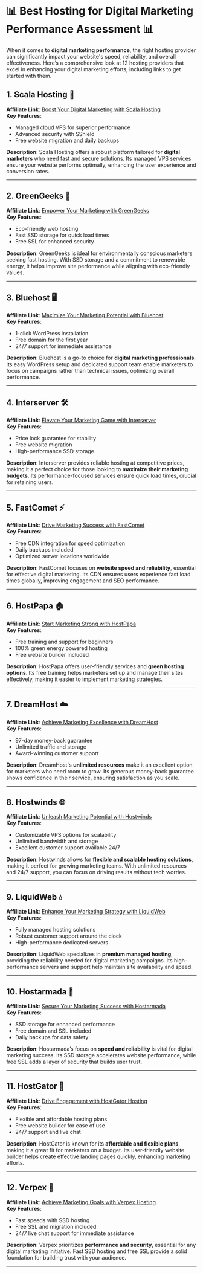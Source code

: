 # 📊 Best Hosting for Digital Marketing Performance Assessment 📊

When it comes to **digital marketing performance**, the right hosting provider can significantly impact your website's speed, reliability, and overall effectiveness. Here’s a comprehensive look at 12 hosting providers that excel in enhancing your digital marketing efforts, including links to get started with them.

## 1. Scala Hosting 🚀
**Affiliate Link**: [Boost Your Digital Marketing with Scala Hosting](https://snipitx.com/scala-jy)  
**Key Features**:
- Managed cloud VPS for superior performance
- Advanced security with SShield
- Free website migration and daily backups

**Description**: Scala Hosting offers a robust platform tailored for **digital marketers** who need fast and secure solutions. Its managed VPS services ensure your website performs optimally, enhancing the user experience and conversion rates.

---

## 2. GreenGeeks 🌱
**Affiliate Link**: [Empower Your Marketing with GreenGeeks](https://snipitx.com/greengeeks-jy)  
**Key Features**:
- Eco-friendly web hosting
- Fast SSD storage for quick load times
- Free SSL for enhanced security

**Description**: GreenGeeks is ideal for environmentally conscious marketers seeking fast hosting. With SSD storage and a commitment to renewable energy, it helps improve site performance while aligning with eco-friendly values.

---

## 3. Bluehost 🖥️
**Affiliate Link**: [Maximize Your Marketing Potential with Bluehost](https://snipitx.com/bluehost-jy)  
**Key Features**:
- 1-click WordPress installation
- Free domain for the first year
- 24/7 support for immediate assistance

**Description**: Bluehost is a go-to choice for **digital marketing professionals**. Its easy WordPress setup and dedicated support team enable marketers to focus on campaigns rather than technical issues, optimizing overall performance.

---

## 4. Interserver 🛠️
**Affiliate Link**: [Elevate Your Marketing Game with Interserver](https://snipitx.com/interserver-jy)  
**Key Features**:
- Price lock guarantee for stability
- Free website migration
- High-performance SSD storage

**Description**: Interserver provides reliable hosting at competitive prices, making it a perfect choice for those looking to **maximize their marketing budgets**. Its performance-focused services ensure quick load times, crucial for retaining users.

---

## 5. FastComet ⚡
**Affiliate Link**: [Drive Marketing Success with FastComet](https://snipitx.com/fastcomet-jy)  
**Key Features**:
- Free CDN integration for speed optimization
- Daily backups included
- Optimized server locations worldwide

**Description**: FastComet focuses on **website speed and reliability**, essential for effective digital marketing. Its CDN ensures users experience fast load times globally, improving engagement and SEO performance.

---

## 6. HostPapa 🏠
**Affiliate Link**: [Start Marketing Strong with HostPapa](https://snipitx.com/hostpapa-jy)  
**Key Features**:
- Free training and support for beginners
- 100% green energy powered hosting
- Free website builder included

**Description**: HostPapa offers user-friendly services and **green hosting options**. Its free training helps marketers set up and manage their sites effectively, making it easier to implement marketing strategies.

---

## 7. DreamHost ☁️
**Affiliate Link**: [Achieve Marketing Excellence with DreamHost](https://snipitx.com/dreamhost-jy)  
**Key Features**:
- 97-day money-back guarantee
- Unlimited traffic and storage
- Award-winning customer support

**Description**: DreamHost's **unlimited resources** make it an excellent option for marketers who need room to grow. Its generous money-back guarantee shows confidence in their service, ensuring satisfaction as you scale.

---

## 8. Hostwinds 🌐
**Affiliate Link**: [Unleash Marketing Potential with Hostwinds](https://snipitx.com/hostwinds-jy)  
**Key Features**:
- Customizable VPS options for scalability
- Unlimited bandwidth and storage
- Excellent customer support available 24/7

**Description**: Hostwinds allows for **flexible and scalable hosting solutions**, making it perfect for growing marketing teams. With unlimited resources and 24/7 support, you can focus on driving results without tech worries.

---

## 9. LiquidWeb 💧
**Affiliate Link**: [Enhance Your Marketing Strategy with LiquidWeb](https://snipitx.com/liquidweb-jy)  
**Key Features**:
- Fully managed hosting solutions
- Robust customer support around the clock
- High-performance dedicated servers

**Description**: LiquidWeb specializes in **premium managed hosting**, providing the reliability needed for digital marketing campaigns. Its high-performance servers and support help maintain site availability and speed.

---

## 10. Hostarmada 🌟
**Affiliate Link**: [Secure Your Marketing Success with Hostarmada](https://snipitx.com/hostarmada-jy)  
**Key Features**:
- SSD storage for enhanced performance
- Free domain and SSL included
- Daily backups for data safety

**Description**: Hostarmada’s focus on **speed and reliability** is vital for digital marketing success. Its SSD storage accelerates website performance, while free SSL adds a layer of security that builds user trust.

---

## 11. HostGator 🐊
**Affiliate Link**: [Drive Engagement with HostGator Hosting](https://snipitx.com/hostgator-jy)  
**Key Features**:
- Flexible and affordable hosting plans
- Free website builder for ease of use
- 24/7 support and live chat

**Description**: HostGator is known for its **affordable and flexible plans**, making it a great fit for marketers on a budget. Its user-friendly website builder helps create effective landing pages quickly, enhancing marketing efforts.

---

## 12. Verpex 🔑
**Affiliate Link**: [Achieve Marketing Goals with Verpex Hosting](https://snipitx.com/verpex-jy)  
**Key Features**:
- Fast speeds with SSD hosting
- Free SSL and migration included
- 24/7 live chat support for immediate assistance

**Description**: Verpex prioritizes **performance and security**, essential for any digital marketing initiative. Fast SSD hosting and free SSL provide a solid foundation for building trust with your audience.

---
